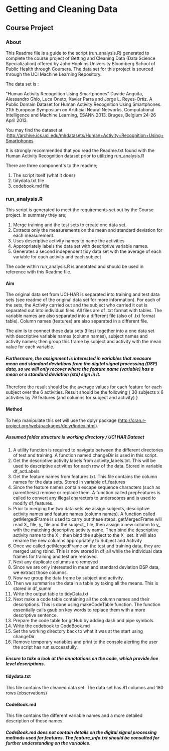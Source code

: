 # Getting and Cleaning Data
## Course Project

### About
This Readme file is a guide to the script (run_analysis.R) generated to complete the course project of Getting and Cleaning Data (Data Science Specialization) offered by John Hopkins University Bloomberg School of Public Health through Coursera. 
The data set for this project is sourced through the UCI Machine Learning Repository. 

The data set is :

"Human Activity Recognition Using Smartphones"  Davide Anguita, Alessandro Ghio, Luca Oneto, Xavier Parra and Jorge L. Reyes-Ortiz. A Public Domain Dataset for Human Activity Recognition Using Smartphones. 21th European Symposium on Artificial Neural Networks, Computational Intelligence and Machine Learning, ESANN 2013. Bruges, Belgium 24-26 April 2013.

You may find the dataset at :http://archive.ics.uci.edu/ml/datasets/Human+Activity+Recognition+Using+Smartphones

It is strongly recommended that you read the Readme.txt found with the Human Activity Recognition dataset prior to utilizing run_analysis.R

There are three component's to the readme;
1. The script itself (what it does)
2. tidydata.txt file
3. codebook.md file

### run_analysis.R
This script is generated to meet the requirements set out by the Course project. In summary they are;

1. Merge training and the test sets to create one data set.
2. Extracts only the measurements on the mean and standard deviation for each measurement.
3. Uses descriptive activity names to name the activities
4. Appropriately labels the data set with descriptive variable names.
5. Generates a second independent tidy data set with the average of each variable for each activity and each subject

The code within run_analysis.R is annotated and should be used in reference with this Readme file. 
#### Aim
The original data set from UCI-HAR is separated into training and test data sets (see readme of the original data set for more information). For each of the sets, the Activity carried out and the subject who carried it out is separated out into individual files. All files are of .txt format with tables. The variable names are also separated into a different file (also of .txt format table). Column names (features) are also separated in a different file.

The aim is to connect these data sets (files) together into a one data set with descriptive variable names (column names), subject names and activity names; then group this frame by subject and activity with the mean value for each variable. 

##### Furthermore, the assignment is interested in variables that measure mean and standard deviations from the digital signal processing (DSP) data, so we will only recover where the feature name (variable) has a mean or a standard deviation (std) sign in it. 

Therefore the result should be the average values for each feature for each subject over the 6 activities. Result should be the following { 30 subjects x 6 activities by 79 features (and columns for subject and activity) } 

#### Method
To help manipulate this set will use the dplyr package (http://cran.r-project.org/web/packages/dplyr/index.html).

##### Assumed folder structure is  working directory / UCI HAR Dataset

1. A utility function is required to navigate between the different directories of test and training. A function named changeDir is used in this script.
2. Get the descriptive activity labels from activity_labels.txt. This will be used to descriptive activities for each row of the data. Stored in variable df_actLabels
3. Get the feature names from features.txt. This file contains the column names for the data sets. Stored in variable df_features
4. Since the feature names contain escape sequence characters (such as parenthesis) remove or replace them. A function called prepFeatures is called to convert any illegal characters to underscores and is used to modify df_features.
5. Prior to merging the two data sets we assign subjects, descriptive activity names and feature names (column names). A function called getMergedFrame is used to carry out these steps. getMergedFrame will read X_ file, y_ file and the subject_ file, then assign a new column to y_ with the matching descriptive activity name. Then bind the descriptive activity name to the X_. then bind the subject to the X_ set. It will also rename the new columns appropriately to Subject and Activity
6. Once we called getMergedFrame on the test and training data, they are merged using rbind. This is now stored in df_all while the individual data frames for training and test are removed.
7. Next any duplicate columns are removed
8. Since we are only interested in mean and standard deviation DSP data, we extract those columns. 
9. Now we group the data frame by subject and activity.
10. Then we summarise the data in a table by taking all the means. This is stored in df_summ
11. Write  the output table to tidyData.txt
12. Next make a code table containing all the column names and their descriptions. This is done using makeCodeTable function. The function essentially calls gsub on key words to replace them with a more descriptive sentence.
13. Prepare the code table for gitHub by adding dash and pipe symbols.
14. Write the codebook to CodeBook.md
15. Set the working directory back to what it was at the start using changeDir
16. Remove temporary variables and print to the console alerting the user the script has run successfully. 



##### Ensure to take a look at the annotations on the code, which provide line level descriptions. 

#### tidydata.txt
This file contains the cleaned data set. The data set has 81 columns and 180 rows (observations)
#### CodeBook.md
This file contains the different variable names and a more detailed description of those names.
##### CodeBook.md does not contain details on the digital signal processing methods used for features. The feature_info.txt should be consulted for further understanding on the variables.
